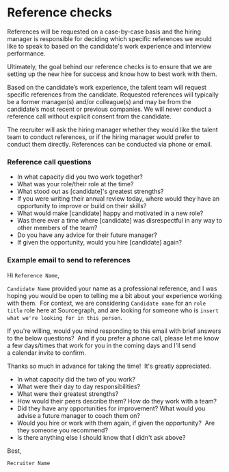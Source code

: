 # Reference checks

References will be requested on a case-by-case basis and the hiring manager is responsible for deciding which specific references we would like to speak to based on the candidate's work experience and interview performance.

Ultimately, the goal behind our reference checks is to ensure that we are setting up the new hire for success and know how to best work with them.

Based on the candidate’s work experience, the talent team will request specific references from the candidate. Requested references will typically be a former manager(s) and/or colleague(s) and may be from the candidate’s most recent or previous companies. We will never conduct a reference call without explicit consent from the candidate.

The recruiter will ask the hiring manager whether they would like the talent team to conduct references, or if the hiring manager would prefer to conduct them directly. References can be conducted via phone or email.

### Reference call questions

- In what capacity did you two work together?
- What was your role/their role at the time?
- What stood out as [candidate]'s greatest strengths?
- If you were writing their annual review today, where would they have an opportunity to improve or build on their skills?
- What would make [candidate] happy and motivated in a new role?
- Was there ever a time where [candidate] was disrespectful in any way to other members of the team?
- Do you have any advice for their future manager?
- If given the opportunity, would you hire [candidate] again?

### Example email to send to references

Hi `Reference Name`,

`Candidate Name` provided your name as a professional reference, and I was hoping you would be open to telling me a bit about your experience working with them.  For context, we are considering `Candidate name` for an `role title` role here at Sourcegraph, and are looking for someone who is `insert what we're looking for in this person`.

If you're willing, would you mind responding to this email with brief answers to the below questions?  And if you prefer a phone call, please let me know a few days/times that work for you in the coming days and I'll send a calendar invite to confirm.

Thanks so much in advance for taking the time!  It's greatly appreciated.

- In what capacity did the two of you work?
- What were their day to day responsibilities?
- What were their greatest strengths?
- How would their peers describe them? How do they work with a team?
- Did they have any opportunities for improvement? What would you advise a future manager to coach them on?
- Would you hire or work with them again, if given the opportunity?  Are they someone you recommend?
- Is there anything else I should know that I didn't ask above?

Best,

`Recruiter Name`

